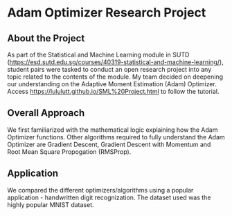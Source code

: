 # Adam Optimizer Research Project
## About the Project
As part of the Statistical and Machine Learning module in SUTD (https://esd.sutd.edu.sg/courses/40319-statistical-and-machine-learning/), student pairs were tasked to conduct an open research project into any topic related to the contents of the module. My team decided on deepening our understanding on the Adaptive Moment Estimation (Adam) Optimizer. Access https://lululutt.github.io/SML%20Project.html to follow the tutorial.

## Overall Approach
We first familiarized with the mathematical logic explaining how the Adam Optimizer functions. Other algorithms required to fully understand the Adam Optimizer are Gradient Descent, Gradient Descent with Momentum and Root Mean Square Propogation (RMSProp).

## Application
We compared the different optimizers/algorithms using a popular application - handwritten digit recognization. The dataset used was the highly popular MNIST dataset.